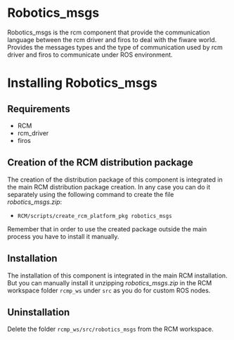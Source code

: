 Robotics_msgs
=============
Robotics_msgs is the rcm component that provide the communication language between the rcm driver
and firos to deal with the fiware world. Provides the messages types and the type of communication
used by rcm driver and firos to communicate under ROS environment.

Installing Robotics_msgs
========================

Requirements
------------

- RCM
- rcm_driver
- firos

Creation of the RCM distribution package
----------------------------------------

The creation of the distribution package of this component is integrated in the main
RCM distribution package creation. In any case you can do it separately using the
following command to create the file *robotics_msgs.zip*:
    
  - `RCM/scripts/create_rcm_platform_pkg robotics_msgs`

Remember that in order to use the created package outside the main process you have
to install it manually.

Installation
------------

The installation of this component is integrated in the main RCM installation. But
you can manually install it unzipping *robotics_msgs.zip* in the RCM workspace folder 
`rcmp_ws` under `src` as you do for custom ROS nodes.
 
Uninstallation
--------------

Delete the folder `rcmp_ws/src/robotics_msgs` from the RCM workspace.
